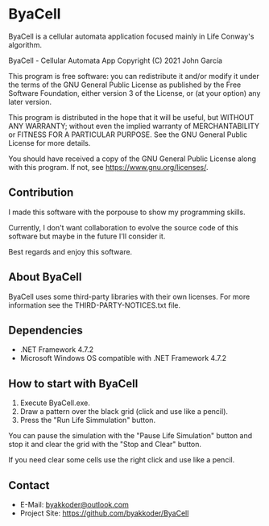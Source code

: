 # ByaCell

ByaCell is a cellular automata application focused
mainly in Life Conway's algorithm.

ByaCell - Cellular Automata App
Copyright (C) 2021 John García

This program is free software: you can redistribute it and/or modify
it under the terms of the GNU General Public License as published by
the Free Software Foundation, either version 3 of the License, or
(at your option) any later version.

This program is distributed in the hope that it will be useful,
but WITHOUT ANY WARRANTY; without even the implied warranty of
MERCHANTABILITY or FITNESS FOR A PARTICULAR PURPOSE.  See the
GNU General Public License for more details.

You should have received a copy of the GNU General Public License
along with this program.  If not, see <https://www.gnu.org/licenses/>.


## Contribution

I made this software with the porpouse to show my programming skills.

Currently, I don't want collaboration to evolve the source code of this 
software but maybe in the future I'll consider it.

Best regards and enjoy this software.


## About ByaCell

ByaCell uses some third-party libraries with their own licenses. For more information
see the THIRD-PARTY-NOTICES.txt file.


## Dependencies

* .NET Framework 4.7.2
* Microsoft Windows OS compatible with .NET Framework 4.7.2


## How to start with ByaCell

1. Execute ByaCell.exe.
2. Draw a pattern over the black grid (click and use like a pencil).
3. Press the "Run Life Simmulation" button.

You can pause the simulation with the "Pause Life Simulation" button 
and stop it and clear the grid with the "Stop and Clear" button.

If you need clear some cells use the right click and use like a pencil.


## Contact

* E-Mail: byakkoder@outlook.com
* Project Site: https://github.com/byakkoder/ByaCell
